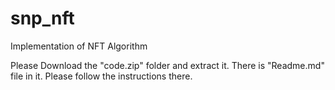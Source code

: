 # snp_nft
Implementation of NFT Algorithm

Please Download the "code.zip" folder and extract it. There is "Readme.md" file in it. Please follow the instructions there.
